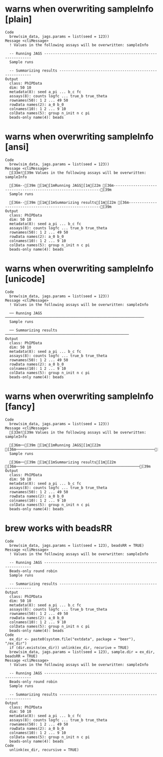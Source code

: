 # warns when overwriting sampleInfo [plain]

    Code
      brew(sim_data, jags.params = list(seed = 123))
    Message <cliMessage>
      ! Values in the following assays will be overwritten: sampleInfo
      
      -- Running JAGS ----------------------------------------------------------------
      Sample runs
      
      -- Summarizing results ---------------------------------------------------------
    Output
      class: PhIPData 
      dim: 50 10 
      metadata(8): seed a_pi ... b_c fc
      assays(8): counts logfc ... true_b true_theta
      rownames(50): 1 2 ... 49 50
      rowData names(2): a_0 b_0
      colnames(10): 1 2 ... 9 10
      colData names(5): group n_init n c pi
      beads-only name(4): beads

# warns when overwriting sampleInfo [ansi]

    Code
      brew(sim_data, jags.params = list(seed = 123))
    Message <cliMessage>
      [33m![39m Values in the following assays will be overwritten: sampleInfo
      
      [36m--[39m [1m[1mRunning JAGS[1m[22m [36m----------------------------------------------------------------[39m
      Sample runs
      
      [36m--[39m [1m[1mSummarizing results[1m[22m [36m---------------------------------------------------------[39m
    Output
      class: PhIPData 
      dim: 50 10 
      metadata(8): seed a_pi ... b_c fc
      assays(8): counts logfc ... true_b true_theta
      rownames(50): 1 2 ... 49 50
      rowData names(2): a_0 b_0
      colnames(10): 1 2 ... 9 10
      colData names(5): group n_init n c pi
      beads-only name(4): beads

# warns when overwriting sampleInfo [unicode]

    Code
      brew(sim_data, jags.params = list(seed = 123))
    Message <cliMessage>
      ! Values in the following assays will be overwritten: sampleInfo
      
      ── Running JAGS ────────────────────────────────────────────────────────────────
      Sample runs
      
      ── Summarizing results ─────────────────────────────────────────────────────────
    Output
      class: PhIPData 
      dim: 50 10 
      metadata(8): seed a_pi ... b_c fc
      assays(8): counts logfc ... true_b true_theta
      rownames(50): 1 2 ... 49 50
      rowData names(2): a_0 b_0
      colnames(10): 1 2 ... 9 10
      colData names(5): group n_init n c pi
      beads-only name(4): beads

# warns when overwriting sampleInfo [fancy]

    Code
      brew(sim_data, jags.params = list(seed = 123))
    Message <cliMessage>
      [33m![39m Values in the following assays will be overwritten: sampleInfo
      
      [36m──[39m [1m[1mRunning JAGS[1m[22m [36m────────────────────────────────────────────────────────────────[39m
      Sample runs
      
      [36m──[39m [1m[1mSummarizing results[1m[22m [36m─────────────────────────────────────────────────────────[39m
    Output
      class: PhIPData 
      dim: 50 10 
      metadata(8): seed a_pi ... b_c fc
      assays(8): counts logfc ... true_b true_theta
      rownames(50): 1 2 ... 49 50
      rowData names(2): a_0 b_0
      colnames(10): 1 2 ... 9 10
      colData names(5): group n_init n c pi
      beads-only name(4): beads

# brew works with beadsRR

    Code
      brew(sim_data, jags.params = list(seed = 123), beadsRR = TRUE)
    Message <cliMessage>
      ! Values in the following assays will be overwritten: sampleInfo
      
      -- Running JAGS ----------------------------------------------------------------
      Beads-only round robin
      Sample runs
      
      -- Summarizing results ---------------------------------------------------------
    Output
      class: PhIPData 
      dim: 50 10 
      metadata(8): seed a_pi ... b_c fc
      assays(8): counts logfc ... true_b true_theta
      rownames(50): 1 2 ... 49 50
      rowData names(2): a_0 b_0
      colnames(10): 1 2 ... 9 10
      colData names(5): group n_init n c pi
      beads-only name(4): beads
    Code
      ex_dir <- paste0(system.file("extdata", package = "beer"), "/ex_dir")
      if (dir.exists(ex_dir)) unlink(ex_dir, recurive = TRUE)
      brew(sim_data, jags.params = list(seed = 123), sample.dir = ex_dir, beadsRR = TRUE)
    Message <cliMessage>
      ! Values in the following assays will be overwritten: sampleInfo
      
      -- Running JAGS ----------------------------------------------------------------
      Beads-only round robin
      Sample runs
      
      -- Summarizing results ---------------------------------------------------------
    Output
      class: PhIPData 
      dim: 50 10 
      metadata(8): seed a_pi ... b_c fc
      assays(8): counts logfc ... true_b true_theta
      rownames(50): 1 2 ... 49 50
      rowData names(2): a_0 b_0
      colnames(10): 1 2 ... 9 10
      colData names(5): group n_init n c pi
      beads-only name(4): beads
    Code
      unlink(ex_dir, recursive = TRUE)

